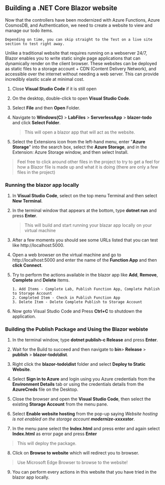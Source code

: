 ## Building a .NET Core Blazor website
Now that the controllers have been modernized with Azure Functions, Azure CosmosDB, and Authentication, we need to create a website to view and manage our todo items.

```
Depending on time, you can skip straight to the Test on a live site section to test right away.
```

Unlike a traditional website that requires running on a webserver 24/7, Blazor enables you to write static single page applications that can dynamically render on the client browser. These websites can be deployed as static files to a storage account + CDN (Content Delivery Network), and accessible over the internet without needing a web server. This can provide incredibly elastic scale at minimal cost.

1. Close **Visual Studio Code** if it is still open

2. On the desktop, double-click to open **Visual Studio Code**.

3. Select **File** and then **Open** Folder.

4. Navigate to **Windows(C)** > **LabFiles** > **ServerlessApp** > **blazer-todo** and click **Select Folder**.               

      > This will open a blazor app that will act as the website.
      
5. Select the Extensions icon from the left-hand menu, enter "**Azure Storage**" into the search box, select the **Azure Storage**, and in the Extension: Azure Storage window, and then select Install.
      
> Feel free to click around other files in the project to try to get a feel for how a Blazor file is made up and what it is doing (there are only a few files in the project)

### Running the blazor app locally

1. In **Visual Studio Code**, select on the top menu Terminal and then select **New Terminal**. 

2. In the terminal window that appears at the bottom, type **dotnet run** and press **Enter**.

     > This will build and start running your blazar app locally on your virtual machine
     
3. After a few moments you should see some URLs listed that you can test like http://localhost:5000. 

4. Open a web browser on the virtual machine and go to http://localhost:5000 and enter the name of the **Function App** and then **click Connect**.

5. Try to perform the actions available in the blazor app like **Add**, **Remove**, **Complete** and **Delete** items.

    ```Try to perform actions like:
    1. Add Items - Complete Lab, Publish Function App, Complete Publish to Storage Account
    2. Completed Item - Check in Publish Function App
    3. Delete Item - Delete Complete Publish to Storage Account

    ```

6. Now goto Visual Studio Code and Press **Ctrl+C** to shutdown the application.
     
### Building the Publish Package and Using the Blazor webiste

1. In the terminal window, type **dotnet publish-c Release** and press **Enter**.

2. Wait for the Build to succeed and then navigate to **bin**> **Release** > **publish** > **blazor-todo\dist**.

3. Right click the **blazor-todo\dist** folder and select **Deploy to Static Website**.

4. Select **Sign in to Azure** and login using you Azure credentials from the **Environment Details** tab or using the credentials details from the **AzureCreds** file on the Desktop.

5. Close the browser and open the **Visual Studio Code**, then select the existing **Storage Account** from the menu pane.

6. Select **Enable website hosting** from the pop-up saying *Website hosting is not enabled on the storage account* ***modernize-xxxxstor***.

7. In the menu pane select the **Index.html** and press enter and again select **Index.html** as error page and press **Enter**

> This will deploy the package.

8. Click on **Browse to website** which will redirect you to browser.

> Use Microsoft Edge Browser to browse to the website! 

9. You can perform every actions in this website that you have tried in the blazor app locally.

